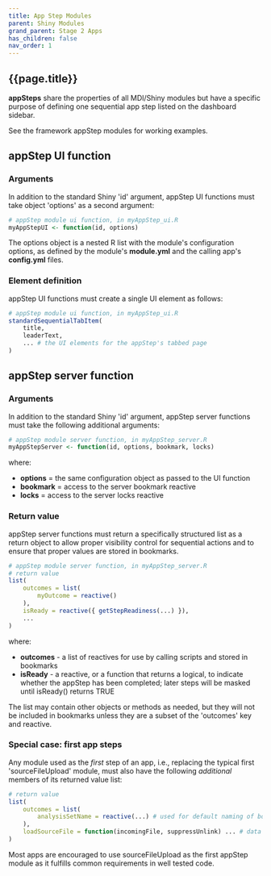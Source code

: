 ```yaml
---
title: App Step Modules
parent: Shiny Modules
grand_parent: Stage 2 Apps
has_children: false
nav_order: 1
---
```


## {{page.title}}

**appSteps** share the properties of all MDI/Shiny modules
but have a specific purpose of defining one sequential app
step listed on the dashboard sidebar.

See the framework appStep modules for working examples.

## appStep UI function 

### Arguments

In addition to the standard Shiny 'id' argument, appStep UI functions must
take object 'options' as a second argument:

```r
# appStep module ui function, in myAppStep_ui.R
myAppStepUI <- function(id, options)
```

The options object is a nested R list with the module's configuration options,
as defined by the module's **module.yml** and the calling app's **config.yml** files.

### Element definition

appStep UI functions must create a single UI element as follows:

```r
# appStep module ui function, in myAppStep_ui.R
standardSequentialTabItem(
    title,
    leaderText,
    ... # the UI elements for the appStep's tabbed page
)  
```

## appStep server function

### Arguments

In addition to the standard Shiny 'id' argument, appStep server functions must
take the following additional arguments:

```r
# appStep module server function, in myAppStep_server.R
myAppStepServer <- function(id, options, bookmark, locks)
```

where:

- **options** = the same configuration object as passed to the UI function
- **bookmark** = access to the server bookmark reactive
- **locks** = access to the server locks reactive

### Return value

appStep server functions must return a specifically structured list
as a return object to allow proper visibility control for sequential
actions and to ensure that proper values are stored in bookmarks.

```r
# appStep module server function, in myAppStep_server.R
# return value
list(
    outcomes = list(   
        myOutcome = reactive()
    ),
    isReady = reactive({ getStepReadiness(...) }),
    ...
)
```

where:

- **outcomes** - a list of reactives for use by calling scripts and stored in bookmarks
- **isReady** - a reactive, or a function that returns a logical, to indicate whether the 
appStep has been completed; later steps will be masked until isReady() returns TRUE

The list may contain other objects or methods as needed, but they
will not be included in bookmarks unless they are a subset of the 'outcomes' key
and reactive.

### Special case: first app steps

Any module used as the _first_ step of an app, i.e., replacing the 
typical first 'sourceFileUpload' module, must also have the following
_additional_ members of its returned value list:

```r
# return value
list(
    outcomes = list(
        analysisSetName = reactive(...) # used for default naming of bookmark files
    ),
    loadSourceFile = function(incomingFile, suppressUnlink) ... # data passed from the universal launch page
)
```

Most apps are encouraged to use sourceFileUpload as the first
appStep module as it fulfills common requirements in well tested code.
